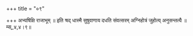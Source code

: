 +++
title = "०९"

+++
अभ्यषिक्षि राजाभूम् ॥ इति श्रद् धास्मै सुषुवाणाय दधति संवत्सरम् अग्निहोत्रं जुहोत्य् अनुसन्तत्यै ॥म्स्_४,४।९॥  
    
